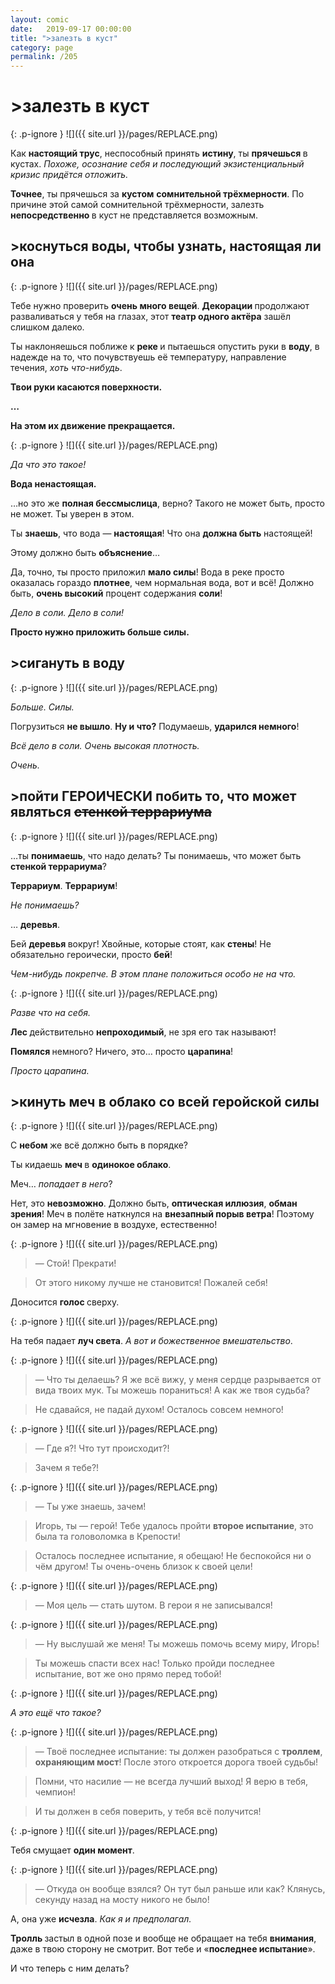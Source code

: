 ```yaml
---
layout: comic
date:   2019-09-17 00:00:00 
title: ">залезть в куст"
category: page
permalink: /205
---
```

# >залезть в куст

{: .p-ignore }
![]({{ site.url }}/pages/REPLACE.png)

Как <strong>настоящий трус</strong>, неспособный принять <strong>истину</strong>, ты <strong>прячешься </strong>в кустах. <em>Похоже, осознание себя и последующий экзистенциальный кризис придётся отложить.</em>

<strong>Точнее</strong>, ты прячешься за <strong>кустом</strong> <strong>сомнительной трёхмерности</strong>. По причине этой самой сомнительной трёхмерности, залезть <strong>непосредственно </strong>в куст не представляется возможным.

## >коснуться воды, чтобы узнать, настоящая ли она

{: .p-ignore }
![]({{ site.url }}/pages/REPLACE.png)

Тебе нужно проверить <strong>очень много вещей</strong>. <strong>Декорации </strong>продолжают разваливаться у тебя на глазах, этот <strong>театр одного актёра</strong> зашёл слишком далеко.

Ты наклоняешься поближе к <strong>реке </strong>и пытаешься опустить руки в <strong>воду</strong>, в надежде на то, что почувствуешь её температуру, направление течения, <em>хоть что-нибудь</em>.

<strong>Твои руки касаются поверхности.</strong>

<strong>…</strong>

<strong>На этом их движение прекращается.</strong>

{: .p-ignore }
![]({{ site.url }}/pages/REPLACE.png)

<em>Да что это такое!</em>

<strong>Вода ненастоящая.</strong>

…но это же <strong>полная бессмыслица</strong>, верно? Такого не может быть, просто не может. Ты уверен в этом. 

Ты <strong>знаешь</strong>, что вода — <strong>настоящая</strong>! Что она <strong>должна быть</strong> настоящей!

Этому должно быть <strong>объяснение</strong>…

Да, точно, ты просто приложил <strong>мало силы</strong>! Вода в реке просто оказалась гораздо <strong>плотнее</strong>, чем нормальная вода, вот и всё! Должно быть, <strong>очень высокий</strong> процент содержания <strong>соли</strong>!<em> </em>

<em>Дело в соли. Дело в соли!</em>

<strong>Просто нужно приложить больше силы.</strong>

## >сигануть в воду

{: .p-ignore }
![]({{ site.url }}/pages/REPLACE.png)

<em>Больше. Силы.</em>

Погрузиться <strong>не вышло</strong>. <strong>Ну и что?</strong> Подумаешь, <strong>ударился немного</strong>!

<em>Всё дело в соли. Очень высокая плотность. </em>

<em>Очень.</em>

## >пойти ГЕРОИЧЕСКИ побить то, что может являться <strike>стенкой террариума</strike>

{: .p-ignore }
![]({{ site.url }}/pages/REPLACE.png)

…ты <strong>понимаешь</strong>, что надо делать? Ты понимаешь, что может быть <strong>стенкой террариума</strong>?

<strong>Террариум</strong>. <strong>Террариум</strong>! 

<em>Не понимаешь?</em>

… <strong>деревья</strong>. 

Бей <strong>деревья </strong>вокруг! Хвойные, которые стоят, как <strong>стены</strong>! Не обязательно героически, просто <strong>бей</strong>!

<em>Чем-нибудь покрепче. В этом плане положиться особо не на что.</em>

{: .p-ignore }
![]({{ site.url }}/pages/REPLACE.png)

<em>Разве что на себя.</em>

<strong>Лес </strong>действительно <strong>непроходимый</strong>, не зря его так называют!

<strong>Помялся </strong>немного? Ничего, это… просто <strong>царапина</strong>!

<em>Просто царапина.</em>

## >кинуть меч в облако со всей геройской силы

{: .p-ignore }
![]({{ site.url }}/pages/REPLACE.png)

С <strong>небом </strong>же всё должно быть в порядке?

Ты кидаешь <strong>меч </strong>в <strong>одинокое облако</strong>.

Меч… <em>попадает в него</em>? 

Нет, это <strong>невозможно</strong>. Должно быть, <strong>оптическая иллюзия</strong>, <strong>обман зрения</strong>! Меч в полёте наткнулся на <strong>внезапный порыв ветра</strong>! Поэтому он замер на мгновение в воздухе, естественно!

{: .p-ignore }
![]({{ site.url }}/pages/REPLACE.png)

<blockquote>— Стой! Прекрати!</blockquote>

<blockquote>От этого никому лучше не становится! Пожалей себя!</blockquote>

Доносится <strong>голос </strong>сверху.

{: .p-ignore }
![]({{ site.url }}/pages/REPLACE.png)

На тебя падает <strong>луч света</strong>. <em>А вот и божественное вмешательство</em>.

{: .p-ignore }
![]({{ site.url }}/pages/REPLACE.png)

<blockquote>— Что ты делаешь? Я же всё вижу, у меня сердце разрывается от вида твоих мук. Ты можешь пораниться! А как же твоя судьба?</blockquote>

<blockquote>Не сдавайся, не падай духом! Осталось совсем немного!</blockquote>

{: .p-ignore }
![]({{ site.url }}/pages/REPLACE.png)

<blockquote>— Где я?! Что тут происходит?!</blockquote>

<blockquote>Зачем я тебе?!</blockquote>

{: .p-ignore }
![]({{ site.url }}/pages/REPLACE.png)

<blockquote>— Ты уже знаешь, зачем!</blockquote>

<blockquote>Игорь, ты — герой! Тебе удалось пройти <strong>второе испытание</strong>, это была та головоломка в Крепости!</blockquote>

<blockquote>Осталось последнее испытание, я обещаю! Не беспокойся ни о чём другом! Ты очень-очень близок к своей цели! </blockquote>

{: .p-ignore }
![]({{ site.url }}/pages/REPLACE.png)

<blockquote>— Моя цель — стать шутом. В герои я не записывался!</blockquote>

{: .p-ignore }
![]({{ site.url }}/pages/REPLACE.png)

<blockquote>— Ну выслушай же меня! Ты можешь помочь всему миру, Игорь!</blockquote>

<blockquote>Ты можешь спасти всех нас! Только пройди последнее испытание, вот же оно прямо перед тобой!</blockquote>

{: .p-ignore }
![]({{ site.url }}/pages/REPLACE.png)

<em>А это ещё что такое?</em>

{: .p-ignore }
![]({{ site.url }}/pages/REPLACE.png)

<blockquote>— Твоё последнее испытание: ты должен разобраться с <strong>троллем</strong>, <strong>охраняющим мост</strong>! После этого откроется дорога твоей судьбы!</blockquote>

<blockquote>Помни, что насилие — не всегда лучший выход! Я верю в тебя, чемпион! </blockquote>

<blockquote>И ты должен в себя поверить, у тебя всё получится!</blockquote>

{: .p-ignore }
![]({{ site.url }}/pages/REPLACE.png)

Тебя смущает <strong>один момент</strong>.

{: .p-ignore }
![]({{ site.url }}/pages/REPLACE.png)

<blockquote>— Откуда он вообще взялся? Он тут был раньше или как? Клянусь, секунду назад на мосту никого не было!</blockquote>

А, она уже <strong>исчезла</strong>. <em>Как я и предполагал.</em>

<strong>Тролль </strong>застыл в одной позе и вообще не обращает на тебя <strong>внимания</strong>, даже в твою сторону не смотрит. Вот тебе и «<strong>последнее испытание</strong>».

И что теперь с ним делать?
